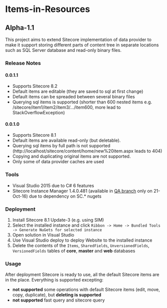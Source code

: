 # Items-in-Resources

## Alpha-1.1

This project aims to extend Sitecore implementation of data provider to make it support storing different 
parts of content tree in separate locations such as SQL Server database and read-only binary files.

### Release Notes

#### 0.0.1.1

* Supports Sitecore 8.2
* Default items are editable (they are saved to sql at first change)
* Default items can be spreaded between several binary files
* Querying sql items is supported (shorter than 600 nested items e.g. /sitecore/item1/item2/item3/.../item600, more lead to StackOverflowException)

#### 0.0.1.0

* Supports Sitecore 8.1
* Default items are available read-only (but deletable). 
* Querying sql items by full path is not supported (http://localhost/sitecore/content/home/new%20item.aspx leads to 404)
* Copying and duplicating original items are not supported.
* Only some of data provider caches are used

### Tools

* Visual Studio 2015 due to C# 6 features
* Sitecore Instance Manager 1.4.0.481 (available in [QA branch](http://dl.sitecore.net/updater/qa/sim) only on 21-Oct-16) due to dependency on SC.* nugets

### Deployment

1. Install Sitecore 8.1 Update-3 (e.g. using SIM)
2. Select the installed instance and click `Ribbon -> Home -> Bundled Tools -> Generate NuGets for selected instance`
3. Open solution in Visual Studio 
4. Use Visual Studio deploy to deploy Website to the installed instance 
5. Delete the contents of the `Items`, `SharedFields`, `UnversionedFields`, `VersionedFields` tables of **core**, **master** and **web** databases

### Usage

After deployment Sitecore is ready to use, all the default Sitecore items are in the place. Everything is supported excepting:  
* **not supported** some operations with default Sitecore items (edit, move, copy, duplicate), but **deleting is supported** 
* **not supported** fast query and sitecore query
